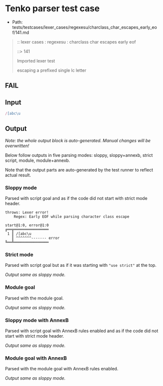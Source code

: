 # Tenko parser test case

- Path: tests/testcases/lexer_cases/regexesu/charclass_char_escapes_early_eof/141.md

> :: lexer cases : regexesu : charclass char escapes early eof
>
> ::> 141
>
> Imported lexer test
>
> escaping a prefixed single lc letter

## FAIL

## Input

`````js
/[abc\u
`````

## Output

_Note: the whole output block is auto-generated. Manual changes will be overwritten!_

Below follow outputs in five parsing modes: sloppy, sloppy+annexb, strict script, module, module+annexb.

Note that the output parts are auto-generated by the test runner to reflect actual result.

### Sloppy mode

Parsed with script goal and as if the code did not start with strict mode header.

`````
throws: Lexer error!
    Regex: Early EOF while parsing character class escape

start@1:0, error@1:0
╔══╦════════════════
 1 ║ /[abc\u
   ║ ^^^^^^^------- error
╚══╩════════════════

`````

### Strict mode

Parsed with script goal but as if it was starting with `"use strict"` at the top.

_Output same as sloppy mode._

### Module goal

Parsed with the module goal.

_Output same as sloppy mode._

### Sloppy mode with AnnexB

Parsed with script goal with AnnexB rules enabled and as if the code did not start with strict mode header.

_Output same as sloppy mode._

### Module goal with AnnexB

Parsed with the module goal with AnnexB rules enabled.

_Output same as sloppy mode._
